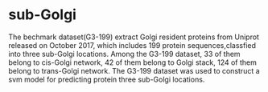 # sub-Golgi
The bechmark dataset(G3-199) extract Golgi resident proteins from Uniprot released on October 2017, which includes 199 protein sequences,classfied into three sub-Golgi locations.
Among the G3-199 dataset, 33 of them belong to cis-Golgi network, 42 of them belong to Golgi stack, 124 of them belong to trans-Golgi network. 
The G3-199 dataset was used to construct a svm model for predicting protein three sub-Golgi locations.
